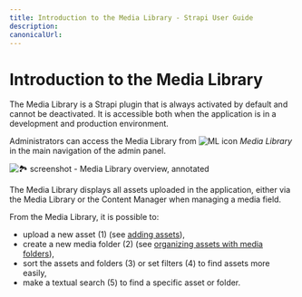```yaml
---
title: Introduction to the Media Library - Strapi User Guide
description:
canonicalUrl:
---
```


<!-- TODO: update SEO -->

# Introduction to the Media Library

The Media Library is a Strapi plugin that is always activated by default and cannot be deactivated. It is accessible both when the application is in a development and production environment.

Administrators can access the Media Library from ![ML icon](../assets/icons/media_library.svg) _Media Library_ in the main navigation of the admin panel.

![🏞 screenshot - Media Library overview, annotated]()

The Media Library displays all assets uploaded in the application, either via the Media Library or the Content Manager when managing a media field.

From the Media Library, it is possible to:

- upload a new asset (1) (see [adding assets](/user-docs/latest/media-library/adding-assets.md)),
- create a new media folder (2) (see [organizing assets with media folders](/user-docs/latest/media-library/organizing-assets-with-folders.md)),
- sort the assets and folders (3) or set filters (4) to find assets more easily,
- make a textual search (5) to find a specific asset or folder.

<!-- ? not sure if the next items below should be described:
- here,
- or in another dedicated section (filtering, sorting and searching assets, or "finding assets")
- or within the media folders section -->

<!-- TODO: describe these
- filters, sort & search
  - filter the list of assets to display
  - sort the list of displayed assets
  - search
    - use the search box to search assets
    - view the search results -->
